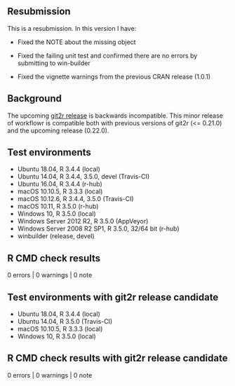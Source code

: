 ## Resubmission

This is a resubmission. In this version I have:

* Fixed the NOTE about the missing object

* Fixed the failing unit test and confirmed there are no errors by submitting to
win-builder

* Fixed the vignette warnings from the previous CRAN release (1.0.1)

## Background

The upcoming [git2r release][git2r] is backwards incompatible. This minor
release of workflowr is compatible both with previous versions of git2r (<=
0.21.0) and the upcoming release (0.22.0).

[git2r]: https://github.com/ropensci/git2r/releases/tag/v0.22.0-RC2

## Test environments

* Ubuntu 18.04, R 3.4.4 (local)
* Ubuntu 14.04, R 3.4.4, 3.5.0, devel (Travis-CI)
* Ubuntu 16.04, R 3.4.4 (r-hub)
* macOS 10.10.5, R 3.3.3 (local)
* macOS 10.12.6, R 3.4.4, 3.5.0 (Travis-CI)
* macOS 10.11, R 3.5.0 (r-hub)
* Windows 10, R 3.5.0 (local)
* Windows Server 2012 R2, R 3.5.0 (AppVeyor)
* Windows Server 2008 R2 SP1, R 3.5.0, 32/64 bit (r-hub)
* winbuilder (release, devel)

## R CMD check results

0 errors | 0 warnings | 0 note

## Test environments with git2r release candidate

* Ubuntu 18.04, R 3.4.4 (local)
* Ubuntu 14.04, R 3.5.0 (Travis-CI)
* macOS 10.10.5, R 3.3.3 (local)
* Windows 10, R 3.5.0 (local)

## R CMD check results with git2r release candidate

0 errors | 0 warnings | 0 note
